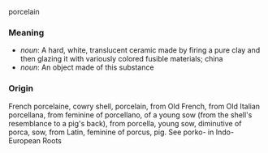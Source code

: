 porcelain
### Meaning
+ _noun_: A hard, white, translucent ceramic made by firing a pure clay and then glazing it with variously colored fusible materials; china
+ _noun_: An object made of this substance

### Origin

French porcelaine, cowry shell, porcelain, from Old French, from Old Italian porcellana, from feminine of porcellano, of a young sow (from the shell's resemblance to a pig's back), from porcella, young sow, diminutive of porca, sow, from Latin, feminine of porcus, pig. See porko- in Indo-European Roots
